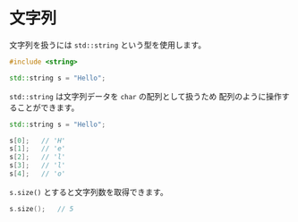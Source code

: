 # 文字列

文字列を扱うには `std::string` という型を使用します。

```cpp
#include <string>

std::string s = "Hello";
```

`std::string` は文字列データを `char` の配列として扱うため
配列のように操作することができます。

```cpp
std::string s = "Hello";

s[0];   // 'H'
s[1];   // 'e'
s[2];   // 'l'
s[3];   // 'l'
s[4];   // 'o'
```

`s.size()` とすると文字列数を取得できます。

```cpp
s.size();   // 5
```
